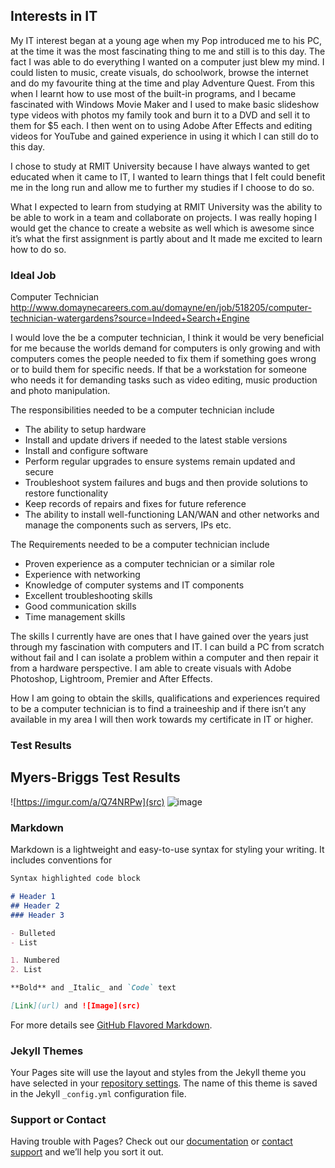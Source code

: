 ## Interests in IT

My IT interest began at a young age when my Pop introduced me to his PC, at the time it was the most fascinating thing to me and still is to this day. The fact I was able to do everything I wanted on a computer just blew my mind. I could listen to music, create visuals, do schoolwork, browse the internet and do my favourite thing at the time and play Adventure Quest. From this when I learnt how to use most of the built-in programs, and I became fascinated with Windows Movie Maker and I used to make basic slideshow type videos with photos my family took and burn it to a DVD and sell it to them for $5 each. I then went on to using Adobe After Effects and editing videos for YouTube and gained experience in using it which I can still do to this day. 

I chose to study at RMIT University because I have always wanted to get educated when it came to IT, I wanted to learn things that I felt could benefit me in the long run and allow me to further my studies if I choose to do so.

What I expected to learn from studying at RMIT University was the ability to be able to work in a team and collaborate on projects. I was really hoping I would get the chance to create a website as well which is awesome since it’s what the first assignment is partly about and It made me excited to learn how to do so.


### Ideal Job
Computer Technician 
http://www.domaynecareers.com.au/domayne/en/job/518205/computer-technician-watergardens?source=Indeed+Search+Engine

I would love the be a computer technician, I think it would be very beneficial for me because the worlds demand for computers is only growing and with computers comes the people needed to fix them if something goes wrong or to build them for specific needs. If that be a workstation for someone who needs it for demanding tasks such as video editing, music production and photo manipulation.

The responsibilities needed to be a computer technician include 

-	The ability to setup hardware
- Install and update drivers if needed to the latest stable versions 
- Install and configure software
- Perform regular upgrades to ensure systems remain updated and secure
-	Troubleshoot system failures and bugs and then provide solutions to restore functionality
-	Keep records of repairs and fixes for future reference
-	The ability to install well-functioning LAN/WAN and other networks and manage the components such as servers, IPs etc.

The Requirements needed to be a computer technician include

- Proven experience as a computer technician or a similar role
-	Experience with networking
-	Knowledge of computer systems and IT components 
-	Excellent troubleshooting skills
-	Good communication skills
-	Time management skills

The skills I currently have are ones that I have gained over the years just through my fascination with computers and IT. I can build a PC from scratch without fail and I can isolate a problem within a computer and then repair it from a hardware perspective. I am able to create visuals with Adobe Photoshop, Lightroom, Premier and After Effects.

How I am going to obtain the skills, qualifications and experiences required to be a computer technician is to find a traineeship and if there isn’t any available in my area I will then work towards my certificate in IT or higher.

### Test Results
## Myers-Briggs Test Results 
![https://imgur.com/a/Q74NRPw](src)
![image](https://imgur.com/a/Q74NRPw)




### Markdown

Markdown is a lightweight and easy-to-use syntax for styling your writing. It includes conventions for

```markdown
Syntax highlighted code block

# Header 1
## Header 2
### Header 3

- Bulleted
- List

1. Numbered
2. List

**Bold** and _Italic_ and `Code` text

[Link](url) and ![Image](src)
```

For more details see [GitHub Flavored Markdown](https://guides.github.com/features/mastering-markdown/).

### Jekyll Themes

Your Pages site will use the layout and styles from the Jekyll theme you have selected in your [repository settings](https://github.com/j6dn/s3803380/settings). The name of this theme is saved in the Jekyll `_config.yml` configuration file.

### Support or Contact

Having trouble with Pages? Check out our [documentation](https://help.github.com/categories/github-pages-basics/) or [contact support](https://github.com/contact) and we’ll help you sort it out.
